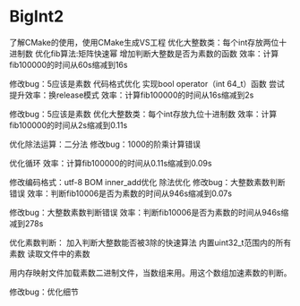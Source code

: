 ﻿# BigInt2

了解CMake的使用，使用CMake生成VS工程
优化大整数类：每个int存放两位十进制数
优化fib算法:矩阵快速幂
增加判断大整数是否为素数的函数
效率：计算fib100000的时间从60s缩减到16s

修改bug：5应该是素数
代码格式优化
实现bool operator（int 64_t）函数
尝试提升效率：换release模式
效率：计算fib100000的时间从16s缩减到2s

修改bug：5应该是素数
优化大整数类：每个int存放九位十进制数
效率：计算fib100000的时间从2s缩减到0.11s

优化除法运算：二分法
修改bug：1000的阶乘计算错误

优化循环
效率：计算fib100000的时间从0.11s缩减到0.09s

修改编码格式：utf-8 BOM
inner_add优化
除法优化
修改bug：大整数素数判断错误
效率：判断fib10006是否为素数的时间从946s缩减到0.07s

修改bug：大整数素数判断错误
效率：判断fib10006是否为素数的时间从946s缩减到278s

优化素数判断：
加入判断大整数能否被3除的快速算法
内置uint32_t范围内的所有素数
读取文件中的素数

用内存映射文件加载素数二进制文件，当数组来用。用这个数组加速素数的判断。

修改bug：优化细节
